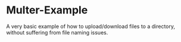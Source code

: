 # Multer-Example
A very basic example of how to upload/download files to a directory, without suffering from file naming issues.
